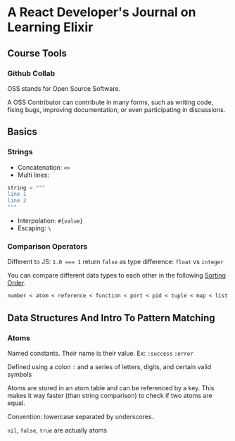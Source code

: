 # A React Developer's Journal on Learning Elixir

## Course Tools

### Github Collab

OSS stands for Open Source Software.

A OSS Contributor can contribute in many forms, such as writing code, fixing bugs, improving documentation, or even participating in discussions.

## Basics

### Strings

- Concatenation: `<>`
- Multi lines:

```elixir
string = """
line 1
line 2
"""
```

- Interpolation: `#{value}`
- Escaping: `\`

### Comparison Operators

Different to JS: `1.0 === 1` return `false` as type difference: `float` vs `integer`

You can compare different data types to each other in the following [Sorting Order](https://hexdocs.pm/elixir/1.12.3/operators.html#term-ordering).

```txt
number < atom < reference < function < port < pid < tuple < map < list < bitstring 
```

## Data Structures And Intro To Pattern Matching

### Atoms

Named constants. Their name is their value. Ex: `:success` `:error`

Defined using a colon `:` and a series of letters, digits, and certain valid symbols

Atoms are stored in an atom table and can be referenced by a key. This makes it way faster (than string comparison) to check if two atoms are equal.

Convention: lowercase separated by underscores.

`nil`, `false`, `true` are actually atoms
